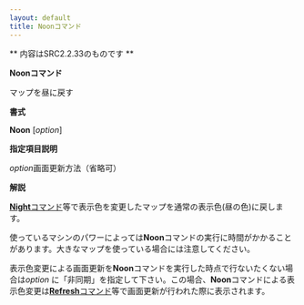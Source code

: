 ```yaml
---
layout: default
title: Noonコマンド
---
```

** 内容はSRC2.2.33のものです **

**Noonコマンド**

マップを昼に戻す

**書式**

**Noon** [*option*]

**指定項目説明**

*option*画面更新方法（省略可）

**解説**

[**Night**コマンド](Nightコマンド.md)等で表示色を変更したマップを通常の表示色(昼の色)に戻します。

使っているマシンのパワーによっては**Noon**コマンドの実行に時間がかかることがあります。大きなマップを使っている場合には注意してください。

表示色変更による画面更新を**Noon**コマンドを実行した時点で行ないたくない場合は*option* に「非同期」を指定して下さい。この場合、**Noon**コマンドによる表示色変更は[**Refresh**コマンド](Refreshコマンド.md)等で画面更新が行われた際に表示されます。

